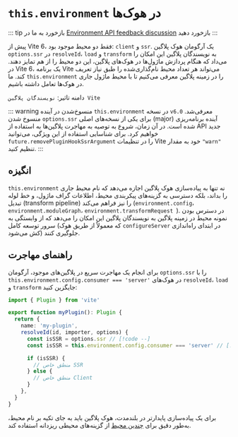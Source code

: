 # `this.environment` در هوک‌ها

::: tip بازخورد
به ما در [Environment API feedback discussion](https://github.com/vitejs/vite/discussions/16358) بازخورد دهید
:::

پیش از Vite 6، فقط دو محیط موجود بود: `client` و `ssr`. یک آرگومان هوک پلاگین `options.ssr` در `resolveId`، `load` و `transform` به نویسندگان پلاگین این امکان را می‌داد که هنگام پردازش ماژول‌ها در هوک‌های پلاگین، این دو محیط را از هم تمایز دهند. در Vite 6، یک برنامه Vite می‌تواند هر تعداد محیط نام‌گذاری‌شده را طبق نیاز تعریف کند. ما `this.environment` را در زمینه پلاگین معرفی می‌کنیم تا با محیط ماژول جاری در هوک‌ها تعامل داشته باشیم.

دامنه تاثیر: `نویسندگان پلاگین Vite`

::: warning منسوخ‌شدن در آینده
`this.environment` در نسخه `v6.0` معرفی‌شد. منسوخ شدن `options.ssr` برای یکی از نسخه‌های اصلی (major) آینده برنامه‌ریزی شده است. در آن زمان، شروع به توصیه به مهاجرت پلاگین‌ها به استفاده از API جدید خواهیم کرد. برای شناسایی استفاده از این ویژگی، می‌توانید `future.removePluginHookSsrArgument` را در تنظیمات Vite خود به مقدار `"warn"` تنظیم کنید.
:::

## انگیزه

`this.environment` نه تنها به پیاده‌سازی هوک پلاگین اجازه می‌دهد که نام محیط جاری را بداند، بلکه دسترسی به گزینه‌های پیکربندی محیط، اطلاعات گراف ماژول، و خط لوله تبدیل (transform pipeline) را نیز فراهم می‌کند (`environment.config`، `environment.moduleGraph`، `environment.transformRequest `). در دسترس بودن نمونه محیط در زمینه پلاگین به نویسندگان پلاگین این امکان را می‌دهد که از وابستگی به سرور توسعه کامل (که معمولاً از طریق هوک `configureServer` در ابتدای راه‌اندازی کش می‌شود) جلوگیری کنند.

## راهنمای مهاجرت

برای انجام یک مهاجرت سریع در پلاگین‌های موجود، آرگومان `options.ssr` را با `this.environment.config.consumer === 'server'` در هوک‌های `resolveId`، `load` و `transform` جایگزین کنید:

```ts
import { Plugin } from 'vite'

export function myPlugin(): Plugin {
  return {
    name: 'my-plugin',
    resolveId(id, importer, options) {
      const isSSR = options.ssr // [!code --]
      const isSSR = this.environment.config.consumer === 'server' // [!code ++]

      if (isSSR) {
        // منطق خاص SSR
      } else {
        // منطق خاص Client
      }
    },
  }
}
```

برای یک پیاده‌سازی پایدارتر در بلندمدت، هوک پلاگین باید به جای تکیه بر نام محیط، به‌طور دقیق برای [چندین محیط](/guide/api-environment-plugins.html#accessing-the-current-environment-in-hooks)  از گزینه‌های محیطی ریزدانه استفاده کند.
